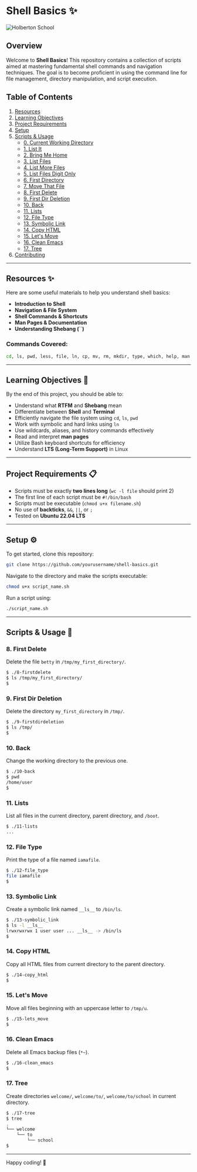 # Shell Basics ✨

![Holberton School](https://upload.wikimedia.org/wikipedia/commons/8/8d/Holberton_School_logo.png)

## Overview

Welcome to **Shell Basics**! This repository contains a collection of scripts aimed at mastering fundamental shell commands and navigation techniques. The goal is to become proficient in using the command line for file management, directory manipulation, and script execution.

## Table of Contents

1. [Resources](#resources)
2. [Learning Objectives](#learning-objectives)
3. [Project Requirements](#project-requirements)
4. [Setup](#setup)
5. [Scripts & Usage](#scripts--usage)
   - [0. Current Working Directory](#0-current-working-directory)
   - [1. List It](#1-list-it)
   - [2. Bring Me Home](#2-bring-me-home)
   - [3. List Files](#3-list-files)
   - [4. List More Files](#4-list-more-files)
   - [5. List Files Digit Only](#5-list-files-digit-only)
   - [6. First Directory](#6-first-directory)
   - [7. Move That File](#7-move-that-file)
   - [8. First Delete](#8-first-delete)
   - [9. First Dir Deletion](#9-first-dir-deletion)
   - [10. Back](#10-back)
   - [11. Lists](#11-lists)
   - [12. File Type](#12-file-type)
   - [13. Symbolic Link](#13-symbolic-link)
   - [14. Copy HTML](#14-copy-html)
   - [15. Let's Move](#15-lets-move)
   - [16. Clean Emacs](#16-clean-emacs)
   - [17. Tree](#17-tree)
6. [Contributing](#contributing)

---

## Resources ✨

Here are some useful materials to help you understand shell basics:

- **Introduction to Shell**
- **Navigation & File System**
- **Shell Commands & Shortcuts**
- **Man Pages & Documentation**
- **Understanding Shebang (**``**)**

### Commands Covered:

```bash
cd, ls, pwd, less, file, ln, cp, mv, rm, mkdir, type, which, help, man
```

---

## Learning Objectives 🎯

By the end of this project, you should be able to:

- Understand what **RTFM** and **Shebang** mean
- Differentiate between **Shell** and **Terminal**
- Efficiently navigate the file system using `cd`, `ls`, `pwd`
- Work with symbolic and hard links using `ln`
- Use wildcards, aliases, and history commands effectively
- Read and interpret **man pages**
- Utilize Bash keyboard shortcuts for efficiency
- Understand **LTS (Long-Term Support)** in Linux

---

## Project Requirements 📋

- Scripts must be exactly **two lines long** (`wc -l file` should print 2)
- The first line of each script must be `#!/bin/bash`
- Scripts must be executable (`chmod u+x filename.sh`)
- No use of **backticks**, `&&`, `||`, or `;`
- Tested on **Ubuntu 22.04 LTS**

---

## Setup ⚙️

To get started, clone this repository:

```bash
git clone https://github.com/yourusername/shell-basics.git
```

Navigate to the directory and make the scripts executable:

```bash
chmod u+x script_name.sh
```

Run a script using:

```bash
./script_name.sh
```

---

## Scripts & Usage 🚀

### 8. First Delete

Delete the file `betty` in `/tmp/my_first_directory/`.

```bash
$ ./8-firstdelete
$ ls /tmp/my_first_directory/
$
```

### 9. First Dir Deletion

Delete the directory `my_first_directory` in `/tmp/`.

```bash
$ ./9-firstdirdeletion
$ ls /tmp/
$
```

### 10. Back

Change the working directory to the previous one.

```bash
$ ./10-back
$ pwd
/home/user
$
```

### 11. Lists

List all files in the current directory, parent directory, and `/boot`.

```bash
$ ./11-lists
...
```

### 12. File Type

Print the type of a file named `iamafile`.

```bash
$ ./12-file_type
file iamafile
$
```

### 13. Symbolic Link

Create a symbolic link named `__ls__` to `/bin/ls`.

```bash
$ ./13-symbolic_link
$ ls -l __ls__
lrwxrwxrwx 1 user user ... __ls__ -> /bin/ls
$
```

### 14. Copy HTML

Copy all HTML files from current directory to the parent directory.

```bash
$ ./14-copy_html
$
```

### 15. Let's Move

Move all files beginning with an uppercase letter to `/tmp/u`.

```bash
$ ./15-lets_move
$
```

### 16. Clean Emacs

Delete all Emacs backup files (`*~`).

```bash
$ ./16-clean_emacs
$
```

### 17. Tree

Create directories `welcome/`, `welcome/to/`, `welcome/to/school` in current directory.

```bash
$ ./17-tree
$ tree
.
└── welcome
    └── to
        └── school
$
```

---


Happy coding! 🌟

